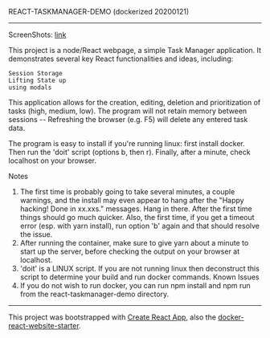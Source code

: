 REACT-TASKMANAGER-DEMO (dockerized 20200121)

******************************************************

ScreenShots: [link](https://imgur.com/a/C0HCGSL)

This project is a node/React webpage, a simple Task Manager application. It demonstrates several key React functionalities and ideas, including:

    Session Storage
    Lifting State up
    using modals

This application allows for the creation, editing, deletion and prioritization of tasks (high, medium, low). The program will not retain memory between sessions -- Refreshing the browser (e.g. F5) will delete any entered task data.

The program is easy to install if you're running linux: first install docker. Then run the 'doit' script (options b, then r). Finally, after a minute, check localhost on your browser.

Notes

1) The first time is probably going to take several minutes, a couple warnings, and the install may even appear to hang after the "Happy hacking! Done in xx.xxs." messages. Hang in there. After the first time things should go much quicker. Also, the first time, if you get a timeout error (esp. with yarn install), run option 'b' again and that should resolve the issue.
2) After running the container, make sure to give yarn about a minute to start up the server, before checking the output on your browser at localhost.
3) 'doit' is a LINUX script. If you are not running linux then deconstruct this script to determine your build and run docker commands.
Known Issues
4) If you do not wish to run docker, you can run npm install and npm run from the react-taskmanager-demo directory.

******************************************************


This project was bootstrapped with [Create React App](https://github.com/facebook/create-react-app), also the [docker-react-website-starter](https://github.com/tomcarbon/docker-react-website-starter).

